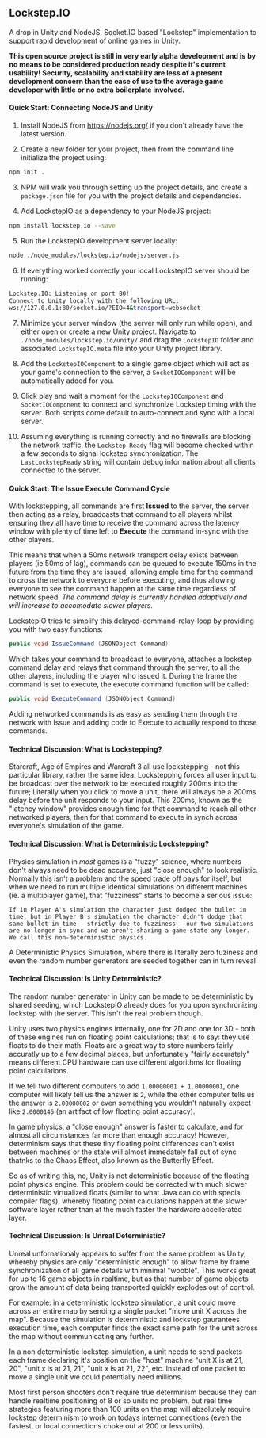 ## Lockstep.IO

A drop in Unity and NodeJS, Socket.IO based "Lockstep" implementation to support rapid development of online games in Unity.

**This open source project is still in very early alpha development and is by no means to be considered production ready despite it's current usability! Security, scalability and stability are less of a present development concern than the ease of use to the average game developer with little or no extra boilerplate involved.**

#### Quick Start: Connecting NodeJS and Unity

1. Install NodeJS from https://nodejs.org/ if you don't already have the latest version.

2. Create a new folder for your project, then from the command line initialize the project using:

```sh
npm init .
```

3. NPM will walk you through setting up the project details, and create a `package.json` file for you with the project details and dependencies.

4. Add LockstepIO as a dependency to your NodeJS project:

```sh
npm install lockstep.io --save
```

5. Run the LockstepIO development server locally:

```sh
node ./node_modules/lockstep.io/nodejs/server.js
```

6. If everything worked correctly your local LockstepIO server should be running:

```sh
Lockstep.IO: Listening on port 80!
Connect to Unity locally with the following URL:
ws://127.0.0.1:80/socket.io/?EIO=4&transport=websocket
```

7. Minimize your server window (the server will only run while open), and either open or create a new Unity project. Navigate to `./node_modules/lockstep.io/unity/` and drag the `LockstepIO` folder and associated `LockstepIO.meta` file into your Unity project library.

8. Add the `LockstepIOComponent` to a single game object which will act as your game's connection to the server, a 	`SocketIOComponent` will be automatically added for you.

9. Click play and wait a moment for the `LockstepIOComponent` and `SocketIOComponent` to connect and synchronize Lockstep timing with the server. Both scripts come default to auto-connect and sync with a local server.

10. Assuming everything is running correctly and no firewalls are blocking the network traffic, the `Lockstep Ready` flag will become checked within a few seconds to signal lockstep synchronization. The `LastLockstepReady` string will contain debug information about all clients connected to the server. 

#### Quick Start: The Issue Execute Command Cycle

With lockstepping, all commands are first **Issued** to the server, the server then acting as a relay, broadcasts that command to all players whilst ensuring they all have time to receive the command across the latency window with plenty of time left to **Execute** the command in-sync with the other players.

This means that when a 50ms network transport delay exists between players (ie 50ms of lag), commands can be queued to execute 150ms in the future from the time they are issued, allowing ample time for the command to cross the network to everyone before executing, and thus allowing everyone to see the command happen at the same time regardless of network speed. *The command delay is currently handled adaptively and will increase to accomodate slower players.*

LockstepIO tries to simplify this delayed-command-relay-loop by providing you with two easy functions:

```csharp
public void IssueCommand (JSONObject Command)
```

Which takes your command to broadcast to everyone, attaches a lockstep command delay and relays that command through the server, to all the other players, including the player who issued it. During the frame the command is set to execute, the execute command function will be called:

```csharp
public void ExecuteCommand (JSONObject Command)
```

Adding networked commands is as easy as sending them through the network with Issue and adding code to Execute to actually respond to those commands.




#### Technical Discussion: What is Lockstepping?

Starcraft, Age of Empires and Warcraft 3 all use lockstepping - not this particular library, rather the same idea. Lockstepping forces all user input to be broadcast over the network to be executed roughly 200ms into the future; Literally when you click to move a unit, there will always be a 200ms delay before the unit responds to your input. This 200ms, known as the "latency window" provides enough time for that command to reach all other networked players, then for that command to execute in synch across everyone's simulation of the game.

#### Technical Discussion: What is Deterministic Lockstepping?

Physics simulation in *most* games is a "fuzzy" science, where numbers don't always need to be dead accurate, just "close enough" to look realistic. Normally this isn't a problem and the speed trade off pays for itself, but when we need to run multiple identical simulations on different machines (ie. a multiplayer game), that "fuzziness" starts to become a serious issue: 

```
If in Player A's simulation the character just dodged the bullet in time, but in Player B's simulation the character didn't dodge that same bullet in time - strictly due to fuzziness - our two simulations are no longer in sync and we aren't sharing a game state any longer. We call this non-deterministic physics.
```

A Deterministic Physics Simulation, where there is literally zero fuziness and even the random number generators are seeded together can in turn reveal



#### Technical Discussion: Is Unity Deterministic?

The random number generator in Unity can be made to be deterministic by shared seeding, which LockstepIO already does for you upon synchronizing lockstep with the server. This isn't the real problem though.

Unity uses two physics engines internally, one for 2D and one for 3D - both of these engines run on floating point calculations; that is to say: they use floats to do their math. Floats are a great way to store numbers fairly accuratly up to a few decimal places, but unfortunately "fairly accurately" means different CPU hardware can use different algorithms for floating point calculations.

If we tell two different computers to add `1.00000001 + 1.00000001`, one computer will likely tell us the answer is `2`, while the other computer tells us the answer is `2.00000002` or even something you wouldn't naturally expect like `2.0000145` (an artifact of low floating point accuracy). 

In game physics, a "close enough" answer is faster to calculate, and for almost all circumstances far more than enough accuracy! However, determinism says that these tiny floating point differences can't exist between machines or the state will almost immedately fall out of sync thatnks to the Chaos Effect, also known as the Butterfly Effect.

So as of writing this, no, Unity is not deterministic because of the floating point physics engine. This problem could be corrected with much slower deterministic virtualized floats (similar to what Java can do with special compiler flags), whereby floating point calculations happen at the slower software layer rather than at the much faster the hardware accellerated layer.

#### Technical Discussion: Is Unreal Deterministic?

Unreal unfornationaly appears to suffer from the same problem as Unity, whereby physics are only "deterministic enough" to allow frame by frame synchronization of all game details with minimal "wobble". This works great for up to 16 game objects in realtime, but as that number of game objects grow the amount of data being transported quickly explodes out of control.

For example: in a deterministic lockstep simulation, a unit could move across an entire map by sending a single packet "move unit X across the map". Because the simulation is deterministic and lockstep gaurantees execution time, each computer finds the exact same path for the unit across the map without communicating any further.

In a non deterministic lockstep simulation, a unit needs to send packets each frame declaring it's position on the "host" machine "unit X is at 21, 20", "unit x is at 21, 21", "unit x is at 21, 22", etc. Instead of one packet to move a single unit we could potentially need millions.

Most first person shooters don't require true determinism because they can handle realtime positioning of 8 or so units no problem, but real time strategies featuring more than 100 units on the map will absolutely require lockstep determinism to work on todays internet connections (even the fastest, or local connections choke out at 200 or less units).